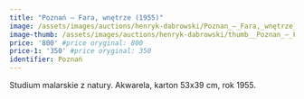 ```yaml
---
title: "Poznań – Fara, wnętrze (1955)"
image: /assets/images/auctions/henryk-dabrowski/Poznan_–_Fara,_wnętrze_(1955).jpg
image-thumb: /assets/images/auctions/henryk-dabrowski/thumb__Poznan_–_Fara,_wnętrze_(1955).jpg
price: '800' #price oryginal: 800
price-1: '350' #price oryginal: 350
identifier: Poznań
---
```


Studium malarskie z natury. Akwarela, karton 53x39 cm, rok 1955.